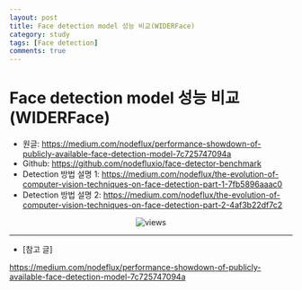 ```yaml
---
layout: post
title: Face detection model 성능 비교(WIDERFace)
category: study
tags: [Face detection]
comments: true
---
```


# Face detection model 성능 비교(WIDERFace)
- 원글: https://medium.com/nodeflux/performance-showdown-of-publicly-available-face-detection-model-7c725747094a
- Github: https://github.com/nodefluxio/face-detector-benchmark
- Detection 방법 설명 1: https://medium.com/nodeflux/the-evolution-of-computer-vision-techniques-on-face-detection-part-1-7fb5896aaac0
- Detection 방법 설명 2: https://medium.com/nodeflux/the-evolution-of-computer-vision-techniques-on-face-detection-part-2-4af3b22df7c2

<center>
<figure>
<img src="/assets/post_img/study/2019-03-25-faec_detection/fig1.png" alt="views">
<figcaption></figcaption>
</figure>
</center>


---

- [참고 글]

https://medium.com/nodeflux/performance-showdown-of-publicly-available-face-detection-model-7c725747094a
